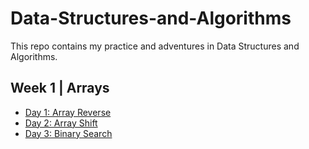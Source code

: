# Data-Structures-and-Algorithms
This repo contains my practice and adventures in Data Structures and Algorithms.
## Week 1 | Arrays
- [Day 1: Array Reverse](/otherReadMes/array-reverse.md)
- [Day 2: Array Shift](./otherReadMes/array-shift.md)
- [Day 3: Binary Search](./otherReadMes/array-binary-search.md)
